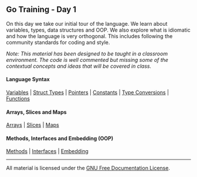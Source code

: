 ## Go Training - Day 1
On this day we take our initial tour of the language. We learn about variables, types, data structures and OOP. We also explore what is idiomatic and how the language is very orthogonal. This includes following the community standards for coding and style.

*Note: This material has been designed to be taught in a classroom environment. The code is well commented but missing some of the contextual concepts and ideas that will be covered in class.*

#### Language Syntax
[Variables](../01-language_syntax/01-variables/readme.md) | 
[Struct Types](../01-language_syntax/02-struct_types/readme.md) | 
[Pointers](../01-language_syntax/03-pointers/readme.md) | 
[Constants](../01-language_syntax/04-constants/readme.md) | 
[Type Conversions](../01-language_syntax/05-type_conversions/readme.md) | 
[Functions](../01-language_syntax/06-functions/readme.md)

#### Arrays, Slices and Maps
[Arrays](../02-array_slices_maps/01-arrays/readme.md) | 
[Slices](../02-array_slices_maps/02-slices/readme.md) | 
[Maps](../02-array_slices_maps/03-maps/readme.md)

#### Methods, Interfaces and Embedding (OOP)
[Methods](../03-methods_interfaces_embedding/01-methods/readme.md) | 
[Interfaces](../03-methods_interfaces_embedding/02-interfaces/readme.md) | 
[Embedding](../03-methods_interfaces_embedding/03-embedding/readme.md)
___
All material is licensed under the [GNU Free Documentation License](https://github.com/gobridge/gotraining/blob/master/LICENSE).
